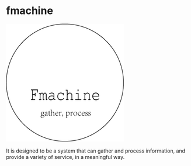 # fmachine
![logo](https://github.com/robinfang/fmachine/blob/master/flogo.png)

It is designed to be a system that can gather and process information, and provide a variety of service, in a meaningful way.